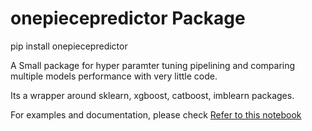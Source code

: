 # onepiecepredictor Package

pip install onepiecepredictor

A Small package for hyper paramter tuning pipelining and comparing multiple models performance with very little code.

Its a wrapper around sklearn, xgboost, catboost, imblearn packages.

For examples and documentation, please check [Refer to this notebook](https://github.com/vkurma/onepiecepredictor/blob/master/Examples%20and%20Documentation.ipynb)